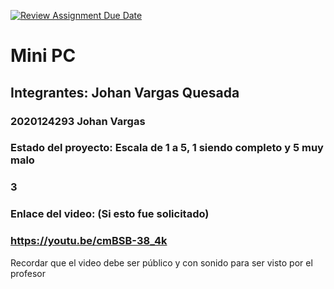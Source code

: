 [![Review Assignment Due Date](https://classroom.github.com/assets/deadline-readme-button-22041afd0340ce965d47ae6ef1cefeee28c7c493a6346c4f15d667ab976d596c.svg)](https://classroom.github.com/a/QphBnA5S)
# Mini PC
## Integrantes: Johan Vargas Quesada
### 2020124293 Johan Vargas

### Estado del proyecto: Escala de 1 a 5, 1 siendo completo y 5 muy malo
### 3
### Enlace del video: (Si esto fue solicitado)
### https://youtu.be/cmBSB-38_4k
Recordar que el video debe ser público y con sonido para ser visto por el profesor
